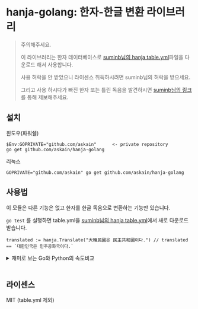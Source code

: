 # hanja-golang: 한자-한글 변환 라이브러리


> 주의해주세요.
>
> 이 라이브러리는 한자 데이터베이스로 [suminb님의 hanja table.yml](https://raw.githubusercontent.com/suminb/hanja/develop/hanja/table.yml)파일을 다운로드 해서 사용합니다.
>
> 사용 허락을 안 받았으니 라이센스 취득하시려면 suminb님의 허락을 받으세요.
>
> 그리고 사용 하시다가 빠진 한자 또는 틀린 독음을 발견하시면 [suminb님의 링크](https://docs.google.com/forms/d/e/1FAIpQLScAtw6ylAhy1t0hMn5K25ZbN1vSNPlRdUtebS9PVtKeLQRfvw/viewform)를 통해 제보해주세요.


## 설치

윈도우(파워쉘)
```
$Env:GOPRIVATE="github.com/askain"		<- private repository
go get github.com/askain/hanja-golang
```

리눅스
```
GOPRIVATE="github.com/askain" go get github.com/askain/hanja-golang
```

## 사용법
이 모듈은 다른 기능은 없고 한자를 한글 독음으로 변환하는 기능만 있습니다.

`go test` 를 실행하면 table.yml을 [suminb님의 hanja table.yml](https://raw.githubusercontent.com/suminb/hanja/develop/hanja/table.yml)에서 새로 다운로드 받습니다.

```
translated := hanja.Translate("大韓民國은 民主共和國이다.")	// translated == `대한민국은 민주공화국이다.`
```


<details>
  <summary>재미로 보는 Go와 Python의 속도비교</summary>

Python

```
import hanja
import datetime

if __name__ == '__main__':
    a = datetime.datetime.now()
    for i in range(99):
        translated = hanja.translate('大韓民國은 民主共和國이다.', 'substitution')
    wanted = r'대한민국은 민주공화국이다.'
    
    if translated != wanted:
        print("hanja.translate('大韓民國은 民主共和國이다.') == '{0}', but wanted '{1}'".format(translated, wanted))

    b = datetime.datetime.now()
    print(b-a)
```

Go
```
package hanja

import (
	"testing"
)

func TestTranslate(t *testing.T) {
	var translated string
	for i := 0; i < 100; i++ {
		translated = Translate("大韓民國은 民主共和國이다.")
	}
	wanted := `대한민국은 민주공화국이다.`

	if translated != wanted {
		t.Fatalf(`Translate("大韓民國은 民主共和國이다.") == %q, but wanted "%v",`, translated, wanted)
	}
}
```


| 언어 | 1 | 2 | 3 | 4 |
|------|---|---|---|---|
|Python3.9|2.050s|2.089s|2.000s|2.024s|
|Go1.17  |0.889s|0.865s|0.434s|0.451s|


> 특이사항
> - Go는 yaml을 파싱하기위해 gopkg.in/yaml.v3 을 사용한 경우 Python을 사용할때보다 오히려 더 느렸음
> - Go는 gopkg.in/yaml.v3 라이브러리를 사용하지않고 text 파일처럼 읽어서 속도 향상: 소요시간 차이는 대충 6.0초 -> 0.1초
> - Go는 왜 3, 4회 실행시 속도가 늘어나는지는 의문

</details>

<br>

## 라이센스

MIT (table.yml 제외)